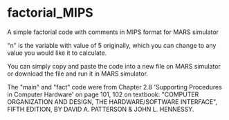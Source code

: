 # factorial_MIPS
A simple factorial code with comments in MIPS format for MARS simulator

"n" is the variable with value of 5 originally, which you can change to any value you would like it to calculate.

You can simply copy and paste the code into a new file on MARS simulator or download the file and run it in MARS simulator.

The "main" and "fact" code were from Chapter 2.8 'Supporting Procedures in Computer Hardware' on page 101, 102 on textbook: "COMPUTER ORGANIZATION AND DESIGN, THE HARDWARE/SOFTWARE INTERFACE", FIFTH EDITION, BY DAVID A. PATTERSON & JOHN L. HENNESSY.
